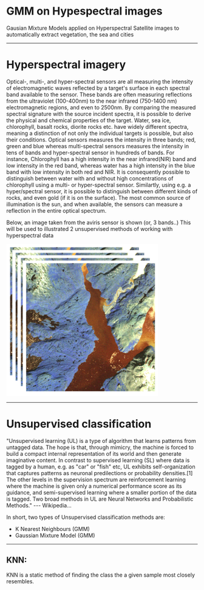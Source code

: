 
# GMM on Hypespectral images
Gausian Mixture Models applied on Hyperspectral Satellite images to automatically extract vegetation, the sea and cities

-----------------------------------
# Hyperspectral imagery
Optical-, multi-, and hyper-spectral sensors are all measuring the intensity of electromagnetic waves reflected by a target's surface in each spectral band available to the sensor. These bands are often measuring reflections from the ultraviolet (100-400nm) to the near infrared (750-1400 nm) electromagnetic regions, and even to 2500nm. By comparing the measured spectral signature with the source incident spectra, it is possible to derive the physical and chemical properties of the target. Water, sea ice, chlorophyll, basalt rocks, diorite rocks  etc. have widely different spectra, meaning a distinction of not only the individual targets is possible, but also their conditions. Optical sensors measures the intensity in three bands; red, green and blue whereas multi-spectral sensors measures the intensity in tens of bands and hyper-spectral sensor in hundreds of bands. For instance, Chlorophyll has a high intensity in the near infrared(NIR) band and low intensity in the red band, whereas water has a high intensity in the blue band with low intensity in both red and NIR. It is consequently possible to distinguish between water with and without high concentrations of chlorophyll using a multi- or hyper-spectral sensor. Similartly, using e.g. a hyper/spectral sensor, it is possible to distinguish between different kinds of rocks, and even gold (if it is on the surface). The most common source of illumination is the sun, and when available, the sensors can measure a reflection in the entire optical spectrum.

Below, an image taken from the aviris sensor is shown (or, 3 bands..) This will be used to illustrated 2 unsupervised methods of working with hyperspectral data

<img src="figures/hyper1.PNG" width="400" height="400">


----------------------------------
# Unsupervised classification

"Unsupervised learning (UL) is a type of algorithm that learns patterns from untagged data. The hope is that, through mimicry, the machine is forced to build a compact internal representation of its world and then generate imaginative content. In contrast to supervised learning (SL) where data is tagged by a human, e.g. as "car" or "fish" etc, UL exhibits self-organization that captures patterns as neuronal predilections or probability densities.[1] The other levels in the supervision spectrum are reinforcement learning where the machine is given only a numerical performance score as its guidance, and semi-supervised learning where a smaller portion of the data is tagged. Two broad methods in UL are Neural Networks and Probabilistic Methods." --- Wikipedia... 

In short, two types of Unsupervised classification methods are:
  * K Nearest Neighbours (GMM)
  * Gaussian Mixture Model (GMM)

-----------------------------
## KNN:
KNN is a static method of finding the class the a given sample most closely resembles.
